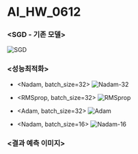 # AI_HW_0612

### <SGD - 기존 모델>
![SGD](https://github.com/kellylee23/AI_HW_0612/assets/163493999/4a633031-3c80-4953-98bf-251b80dce0d4)


### <성능최적화>

- <Nadam, batch_size=32>
![Nadam-32](https://github.com/kellylee23/AI_HW_0612/assets/163493999/c9940fc9-67f2-4b06-a959-90d031f0132b)
- <RMSprop, batch_size=32>
![RMSprop](https://github.com/kellylee23/AI_HW_0612/assets/163493999/324fe4a9-2582-4fc8-aeea-1bcb35e20487)
- <Adam, batch_size=32>
![Adam](https://github.com/kellylee23/AI_HW_0612/assets/163493999/5d407562-9f12-4700-a057-a935498810ea)

- <Nadam, batch_size=16>
![Nadam-16](https://github.com/kellylee23/AI_HW_0612/assets/163493999/0ce514b4-3071-4e5f-8ab0-bb52f92294df)


### <결과 예측 이미지>




